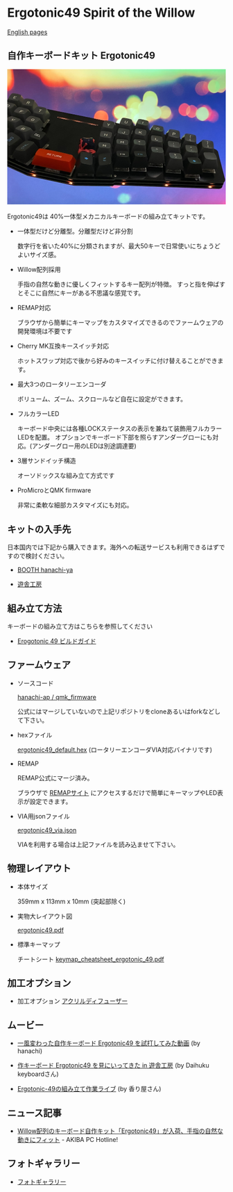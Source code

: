 # Ergotonic49 Spirit of the Willow
 
[English pages](https://translate.google.com/translate?hl=&sl=ja&tl=en&u=https%3A%2F%2Fhanachi-ap.github.io%2Fergotonic49_docs%2F&sandbox=1)

## 自作キーボードキット Ergotonic49 

  <img src="docs/img/img1.jpg" alt="img" title="docs/img/img1.jpg" width=650>


Ergotonic49は 40%一体型メカニカルキーボードの組み立てキットです。

- 一体型だけど分離型。分離型だけど非分割

  数字行を省いた40%に分類されますが、最大50キーで日常使いにちょうどよいサイズ感。
  
- Willow配列採用

  手指の自然な動きに優しくフィットするキー配列が特徴。
  すっと指を伸ばすとそこに自然にキーがある不思議な感覚です。

- REMAP対応

  ブラウザから簡単にキーマップをカスタマイズできるのでファームウェアの開発環境は不要です

- Cherry MK互換キースイッチ対応

  ホットスワップ対応で後から好みのキースイッチに付け替えることができます。

- 最大3つのロータリーエンコーダ

  ボリューム、ズーム、スクロールなど自在に設定ができます。

- フルカラーLED

  キーボード中央には各種LOCKステータスの表示を兼ねて装飾用フルカラーLEDを配置。
  オプションでキーボード下部を照らすアンダーグローにも対応。(アンダーグロー用のLEDは別途調達要)

- 3層サンドイッチ構造

  オーソドックスな組み立て方式です

- ProMicroとQMK firmware

  非常に柔軟な細部カスタマイズにも対応。

## キットの入手先

日本国内では下記から購入できます。海外への転送サービスも利用できるはずですので検討ください。

 - [BOOTH hanachi-ya](https://hanachiya.booth.pm/items/3040189)

 - [遊舎工房](https://shop.yushakobo.jp/collections/keyboard/products/2942)

## 組み立て方法

キーボードの組み立て方はこちらを参照してください

 -  [Erogotonic 49 ビルドガイド](https://hanachi-ap.github.io/ergotonic49_docs/docs/)

## ファームウェア

 - ソースコード
   
     [hanachi-ap / qmk_firmware](https://github.com/hanachi-ap/qmk_firmware/tree/ergotonic49/keyboards/ergotonic49)

   公式にはマージしていないので上記リポジトリをcloneあるいはforkなどして下さい。

- hexファイル

   [ergotonic49_default.hex](lib/ergotonic49_default.hex)    (ロータリーエンコーダVIA対応バイナリです)

- REMAP
  
  REMAP公式にマージ済み。

  ブラウザで [REMAPサイト](https://remap-keys.app/) にアクセスするだけで簡単にキーマップやLED表示が設定できます。
  
- VIA用jsonファイル
  
    [ergotonic49_via.json](lib/ergotonic49_via.json)

    VIAを利用する場合は上記ファイルを読み込ませて下さい。

## 物理レイアウト

- 本体サイズ 
 
  359mm x 113mm x 10mm (突起部除く)
   
- 実物大レイアウト図 

  [ergotonic49.pdf](docs/img/ergotonic49.pdf)


- 標準キーマップ
  
   チートシート [keymap_cheatsheet_ergotonic_49.pdf](docs/img/keymap_cheatsheet_ergotonic_49.pdf)

## 加工オプション 
   
- 加工オプション [アクリルディフューザー](docs/10_acrylic_diffuser.md)

## ムービー
- [一風変わった自作キーボード Ergotonic49 を試打してみた動画](https://www.youtube.com/watch?v=2PWICgIQ6LM) (by hanachi)

- [作キーボード Ergotonic49 を見にいってきた in 遊舎工房](https://www.youtube.com/watch?v=CkDsATTYF7o) (by Daihuku keyboardさん)

- [Ergotonic-49の組み立て作業ライブ](https://www.youtube.com/watch?v=DlXEWb0NfDU) (by 香り屋さん)

## ニュース記事

- [Willow配列のキーボード自作キット「Ergotonic49」が入荷、手指の自然な動きにフィット](https://akiba-pc.watch.impress.co.jp/docs/news/news/1359782.html) -  AKIBA PC Hotline!


## フォトギャラリー

- [フォトギャラリー](photogallery.md)

